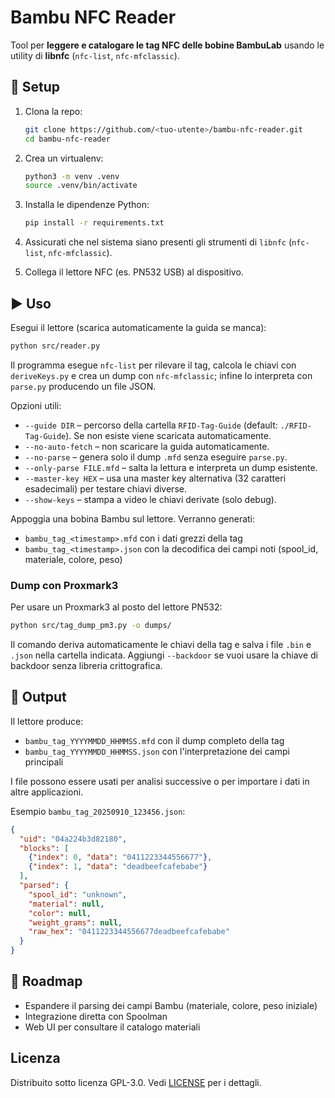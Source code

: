 # Bambu NFC Reader

Tool per **leggere e catalogare le tag NFC delle bobine BambuLab** usando le
utility di **libnfc** (`nfc-list`, `nfc-mfclassic`).

## 🚀 Setup

1. Clona la repo:
   ```bash
   git clone https://github.com/<tuo-utente>/bambu-nfc-reader.git
   cd bambu-nfc-reader
   ```

2. Crea un virtualenv:
   ```bash
   python3 -m venv .venv
   source .venv/bin/activate
   ```

3. Installa le dipendenze Python:
   ```bash
   pip install -r requirements.txt
   ```

4. Assicurati che nel sistema siano presenti gli strumenti di `libnfc`
   (`nfc-list`, `nfc-mfclassic`).

5. Collega il lettore NFC (es. PN532 USB) al dispositivo.

## ▶️ Uso

Esegui il lettore (scarica automaticamente la guida se manca):
```bash
python src/reader.py
```
Il programma esegue `nfc-list` per rilevare il tag, calcola le chiavi con
`deriveKeys.py` e crea un dump con `nfc-mfclassic`; infine lo interpreta con
`parse.py` producendo un file JSON.

Opzioni utili:

* `--guide DIR`  – percorso della cartella `RFID-Tag-Guide` (default:
  `./RFID-Tag-Guide`). Se non esiste viene scaricata automaticamente.
* `--no-auto-fetch` – non scaricare la guida automaticamente.
* `--no-parse` – genera solo il dump `.mfd` senza eseguire `parse.py`.
* `--only-parse FILE.mfd` – salta la lettura e interpreta un dump esistente.
* `--master-key HEX` – usa una master key alternativa (32 caratteri esadecimali) per
  testare chiavi diverse.
* `--show-keys` – stampa a video le chiavi derivate (solo debug).

Appoggia una bobina Bambu sul lettore. Verranno generati:

- `bambu_tag_<timestamp>.mfd` con i dati grezzi della tag
- `bambu_tag_<timestamp>.json` con la decodifica dei campi noti (spool_id,
  materiale, colore, peso)

### Dump con Proxmark3

Per usare un Proxmark3 al posto del lettore PN532:

```bash
python src/tag_dump_pm3.py -o dumps/
```

Il comando deriva automaticamente le chiavi della tag e salva i file `.bin` e
`.json` nella cartella indicata. Aggiungi `--backdoor` se vuoi usare la chiave
di backdoor senza libreria crittografica.


## 📂 Output

Il lettore produce:

- `bambu_tag_YYYYMMDD_HHMMSS.mfd` con il dump completo della tag
- `bambu_tag_YYYYMMDD_HHMMSS.json` con l'interpretazione dei campi principali

I file possono essere usati per analisi successive o per importare i dati in
altre applicazioni.


Esempio `bambu_tag_20250910_123456.json`:
```json
{
  "uid": "04a224b3d82180",
  "blocks": [
    {"index": 0, "data": "0411223344556677"},
    {"index": 1, "data": "deadbeefcafebabe"}
  ],
  "parsed": {
    "spool_id": "unknown",
    "material": null,
    "color": null,
    "weight_grams": null,
    "raw_hex": "0411223344556677deadbeefcafebabe"
  }
}
```

## 🔮 Roadmap

- Espandere il parsing dei campi Bambu (materiale, colore, peso iniziale)
- Integrazione diretta con Spoolman
- Web UI per consultare il catalogo materiali

## Licenza

Distribuito sotto licenza GPL-3.0. Vedi [LICENSE](LICENSE) per i dettagli.

